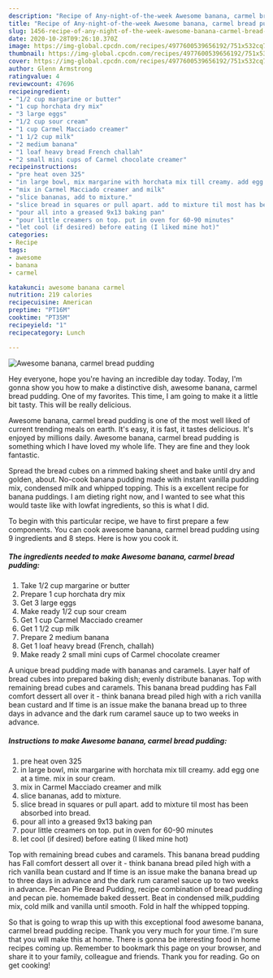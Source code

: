 ```yaml
---
description: "Recipe of Any-night-of-the-week Awesome banana, carmel bread pudding"
title: "Recipe of Any-night-of-the-week Awesome banana, carmel bread pudding"
slug: 1456-recipe-of-any-night-of-the-week-awesome-banana-carmel-bread-pudding
date: 2020-10-28T09:26:10.370Z
image: https://img-global.cpcdn.com/recipes/4977600539656192/751x532cq70/awesome-banana-carmel-bread-pudding-recipe-main-photo.jpg
thumbnail: https://img-global.cpcdn.com/recipes/4977600539656192/751x532cq70/awesome-banana-carmel-bread-pudding-recipe-main-photo.jpg
cover: https://img-global.cpcdn.com/recipes/4977600539656192/751x532cq70/awesome-banana-carmel-bread-pudding-recipe-main-photo.jpg
author: Glenn Armstrong
ratingvalue: 4
reviewcount: 47696
recipeingredient:
- "1/2 cup margarine or butter"
- "1 cup horchata dry mix"
- "3 large eggs"
- "1/2 cup sour cream"
- "1 cup Carmel Macciado creamer"
- "1 1/2 cup milk"
- "2 medium banana"
- "1 loaf heavy bread French challah"
- "2 small mini cups of Carmel chocolate creamer"
recipeinstructions:
- "pre heat oven 325"
- "in large bowl, mix margarine with horchata mix till creamy. add egg one at a time. mix in sour cream."
- "mix in Carmel Macciado creamer and milk"
- "slice bananas, add to mixture."
- "slice bread in squares or pull apart. add to mixture til most has been absorbed into bread."
- "pour all into a greased 9x13 baking pan"
- "pour little creamers on top. put in oven for 60-90 minutes"
- "let cool (if desired) before eating (I liked mine hot)"
categories:
- Recipe
tags:
- awesome
- banana
- carmel

katakunci: awesome banana carmel 
nutrition: 219 calories
recipecuisine: American
preptime: "PT16M"
cooktime: "PT35M"
recipeyield: "1"
recipecategory: Lunch

---
```



![Awesome banana, carmel bread pudding](https://img-global.cpcdn.com/recipes/4977600539656192/751x532cq70/awesome-banana-carmel-bread-pudding-recipe-main-photo.jpg)

Hey everyone, hope you're having an incredible day today. Today, I'm gonna show you how to make a distinctive dish, awesome banana, carmel bread pudding. One of my favorites. This time, I am going to make it a little bit tasty. This will be really delicious.

Awesome banana, carmel bread pudding is one of the most well liked of current trending meals on earth. It's easy, it is fast, it tastes delicious. It's enjoyed by millions daily. Awesome banana, carmel bread pudding is something which I have loved my whole life. They are fine and they look fantastic.

Spread the bread cubes on a rimmed baking sheet and bake until dry and golden, about. No-cook banana pudding made with instant vanilla pudding mix, condensed milk and whipped topping. This is a excellent recipe for banana puddings. I am dieting right now, and I wanted to see what this would taste like with lowfat ingredients, so this is what I did.


To begin with this particular recipe, we have to first prepare a few components. You can cook awesome banana, carmel bread pudding using 9 ingredients and 8 steps. Here is how you cook it.

<!--inarticleads1-->

##### The ingredients needed to make Awesome banana, carmel bread pudding:

1. Take 1/2 cup margarine or butter
1. Prepare 1 cup horchata dry mix
1. Get 3 large eggs
1. Make ready 1/2 cup sour cream
1. Get 1 cup Carmel Macciado creamer
1. Get 1 1/2 cup milk
1. Prepare 2 medium banana
1. Get 1 loaf heavy bread (French, challah)
1. Make ready 2 small mini cups of Carmel chocolate creamer


A unique bread pudding made with bananas and caramels. Layer half of bread cubes into prepared baking dish; evenly distribute bananas. Top with remaining bread cubes and caramels. This banana bread pudding has Fall comfort dessert all over it - think banana bread piled high with a rich vanilla bean custard and If time is an issue make the banana bread up to three days in advance and the dark rum caramel sauce up to two weeks in advance. 

<!--inarticleads2-->

##### Instructions to make Awesome banana, carmel bread pudding:

1. pre heat oven 325
1. in large bowl, mix margarine with horchata mix till creamy. add egg one at a time. mix in sour cream.
1. mix in Carmel Macciado creamer and milk
1. slice bananas, add to mixture.
1. slice bread in squares or pull apart. add to mixture til most has been absorbed into bread.
1. pour all into a greased 9x13 baking pan
1. pour little creamers on top. put in oven for 60-90 minutes
1. let cool (if desired) before eating (I liked mine hot)


Top with remaining bread cubes and caramels. This banana bread pudding has Fall comfort dessert all over it - think banana bread piled high with a rich vanilla bean custard and If time is an issue make the banana bread up to three days in advance and the dark rum caramel sauce up to two weeks in advance. Pecan Pie Bread Pudding, recipe combination of bread pudding and pecan pie. homemade baked dessert. Beat in condensed milk,pudding mix, cold milk and vanilla until smooth. Fold in half the whipped topping. 

So that is going to wrap this up with this exceptional food awesome banana, carmel bread pudding recipe. Thank you very much for your time. I'm sure that you will make this at home. There is gonna be interesting food in home recipes coming up. Remember to bookmark this page on your browser, and share it to your family, colleague and friends. Thank you for reading. Go on get cooking!
